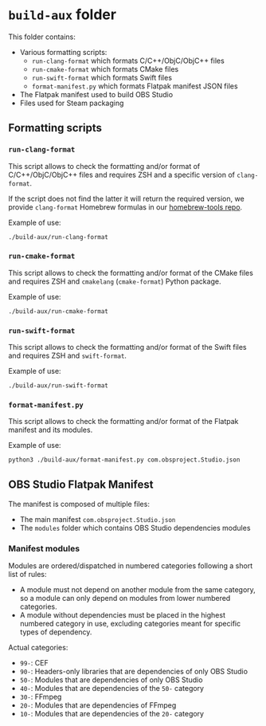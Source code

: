 # `build-aux` folder

This folder contains:
- Various formatting scripts:
  - `run-clang-format` which formats C/C++/ObjC/ObjC++ files
  - `run-cmake-format` which formats CMake files
  - `run-swift-format` which formats Swift files
  - `format-manifest.py` which formats Flatpak manifest JSON files
- The Flatpak manifest used to build OBS Studio
- Files used for Steam packaging


## Formatting scripts

### `run-clang-format`

This script allows to check the formatting and/or format of C/C++/ObjC/ObjC++ files and requires ZSH and a specific version of `clang-format`.

If the script does not find the latter it will return the required version, we provide `clang-format` Homebrew formulas in our [homebrew-tools repo](https://github.com/obsproject/homebrew-tools/).

Example of use:
```sh
./build-aux/run-clang-format
```

### `run-cmake-format`

This script allows to check the formatting and/or format of the CMake files and requires ZSH and `cmakelang` (`cmake-format`) Python package.

Example of use:
```sh
./build-aux/run-cmake-format
```

### `run-swift-format`

This script allows to check the formatting and/or format of the Swift files and requires ZSH and `swift-format`.

Example of use:
```sh
./build-aux/run-swift-format
```

### `format-manifest.py`

This script allows to check the formatting and/or format of the Flatpak manifest and its modules.

Example of use:
```sh
python3 ./build-aux/format-manifest.py com.obsproject.Studio.json
```

## OBS Studio Flatpak Manifest

The manifest is composed of multiple files:
 - The main manifest `com.obsproject.Studio.json`
 - The `modules` folder which contains OBS Studio dependencies modules

### Manifest modules

Modules are ordered/dispatched in numbered categories following a short list of rules:
- A module must not depend on another module from the same category, so a module can only depend on modules from lower numbered categories.
- A module without dependencies must be placed in the highest numbered category in use, excluding categories meant for specific types of dependency.

Actual categories:
 - `99-`: CEF
 - `90-`: Headers-only libraries that are dependencies of only OBS Studio
 - `50-`: Modules that are dependencies of only OBS Studio
 - `40-`: Modules that are dependencies of the `50-` category
 - `30-`: FFmpeg
 - `20-`: Modules that are dependencies of FFmpeg
 - `10-`: Modules that are dependencies of the `20-` category
